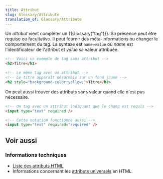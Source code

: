 ```yaml
---
title: Attribut
slug: Glossary/Attribute
translation_of: Glossary/Attribute
---
```


Un _attribut_ vient compléter un {{Glossary("tag")}}. Sa présence peut être requise ou facultative. Il peut fournir des méta-informations ou changer le comportement du tag. La syntaxe est `name=value` où _name_ est l'identificateur de l'attribut et _value_ sa valeur attribuée.

```html
<!-- Voici un exemple de tag sans attribut -->
<h2>Titre</h2>

<!-- Le même tag avec un attribut -->
<!-- Le titre apparaît désormais sur un fond jaune -->
<h2 style="background-color:yellow;">Titre</h2>
```

On peut aussi trouver des attributs sans valeur quand elle n'est pas nécessaire.

```html
<!-- Un tag avec un attribut indiquant que le champ est requis -->
<input type="text" required />

<!-- Cette notation fonctionne aussi -->
<input type="text" required="required" />
```

## Voir aussi

### Informations techniques

- [Liste des attributs HTML](/fr/docs/Web/HTML/Attributs)
- Informations concernant les [attributs universels](/fr/docs/Web/HTML/Attributs_universels) en HTML.
